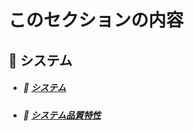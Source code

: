 # このセクションの内容

## 🌳 システム

* ##### 📖 [︎システム](https://hiroki-it.github.io/tech-notebook-mkdocs/system/system.html)
* ##### 📖 [︎システム品質特性](https://hiroki-it.github.io/tech-notebook-mkdocs/system/system_quality_attributes.html)

<br>
